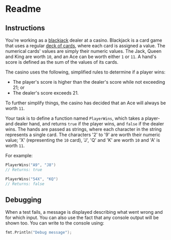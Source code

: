 # Readme

## Instructions

You're working as a [blackjack][wikipedia.org-blackjack] dealer at a casino. Blackjack is a card game that uses a regular [deck of cards][wikipedia.org-playing_card], where each card is assigned a value. The numerical cards' values are simply their numeric values. The Jack, Queen and King are worth `10`, and an Ace can be worth either `1` or `11`. A hand's score is defined as the sum of the values of its cards.

The casino uses the following, simplified rules to determine if a player wins:

- The player's score is higher than the dealer's score while not exceeding 21; or
- The dealer's score exceeds 21.

To further simplify things, the casino has decided that an Ace will always be worth `11`.

Your task is to define a function named `PlayerWins`, which takes a player- and dealer hand, and returns `true` if the player wins, and `false` if the dealer wins. The hands are passed as strings, where each character in the string represents a single card. The characters '2' to '9' are worth their numeric value; 'X' (representing the `10` card), 'J', 'Q' and 'K' are worth `10` and 'A' is worth `11`.

For example:

```go
PlayerWins("A9", "J8")
// Returns: true

PlayerWins("54X", "KQ")
// Returns: false
```

## Debugging

When a test fails, a message is displayed describing what went wrong and for which input. You can also use the fact that any console output will be shown too. You can write to the console using:

```go
fmt.Println("Debug message");
```

[wikipedia.org-blackjack]: https://en.wikipedia.org/wiki/Blackjack
[wikipedia.org-playing_card]: https://en.wikipedia.org/wiki/Playing_card

